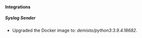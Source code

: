 #### Integrations
##### Syslog Sender
- Upgraded the Docker image to: *demisto/python3:3.9.4.18682*.